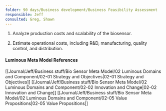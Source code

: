 ```yaml
---
folder: 90 days/Business development/Business Feasibility Assessment
responsible: Jeff
consulted: Greg, Shawn
---
```

1. Analyze production costs and scalability of the biosensor. 

3. Estimate operational costs, including R&D, manufacturing, quality control, and distribution.


#### Luminous Meta Model References

[[Journal/Jeff/Business stuff/Bio Sensor Meta Model/02 Luminous Domains and Component/02-01 Strategy and Objectives|02-01 Strategy and Objectives]]
[[Journal/Jeff/Business stuff/Bio Sensor Meta Model/02 Luminous Domains and Component/02-02 Innovation and Change|02-02 Innovation and Change]]
[[Journal/Jeff/Business stuff/Bio Sensor Meta Model/02 Luminous Domains and Component/02-05 Value Propositions|02-05 Value Propositions]]
